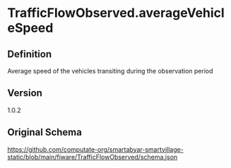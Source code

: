 # TrafficFlowObserved.averageVehicleSpeed

## Definition
Average speed of the vehicles transiting during the observation period

## Version
1.0.2

## Original Schema
https://github.com/computate-org/smartabyar-smartvillage-static/blob/main/fiware/TrafficFlowObserved/schema.json
